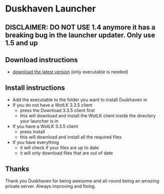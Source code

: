 # Duskhaven Launcher
## DISCLAIMER: DO NOT USE 1.4 anymore it has a breaking bug in the launcher updater. Only use 1.5 and up
## Download instructions
- [download the latest version](https://github.com/laurensmarcelis/Duskhaven-Laucher/releases) (only executable is needed)
## Install instructions
- Add the executable to the folder you want to install Duskhaven in
- If you do not have a WotLK 3.3.5 client
  - press the Download 3.3.5 client first
  - this will download and install the WotLK client inside the directory your launcher is in
- If you have a WotLK 3.3.5 client
  - press install
  - this will download and install all the required files
- If you have everything
  - it will check if your files are up to date
  - it will only download files that are out of date

## Thanks
Thank you Duskhaven for being awesome and all-round being an amazing private server. Always improving and fixing.
